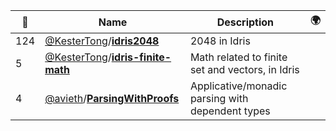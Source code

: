 |:star2: | Name | Description | 🌍|
|---|---|---|---|
|124|[@KesterTong](https://github.com/KesterTong)/[**idris2048**](https://github.com/KesterTong/idris2048)|2048 in Idris||
|5|[@KesterTong](https://github.com/KesterTong)/[**idris-finite-math**](https://github.com/KesterTong/idris-finite-math)|Math related to finite set and vectors, in Idris||
|4|[@avieth](https://github.com/avieth)/[**ParsingWithProofs**](https://github.com/avieth/ParsingWithProofs)|Applicative/monadic parsing with dependent types||

